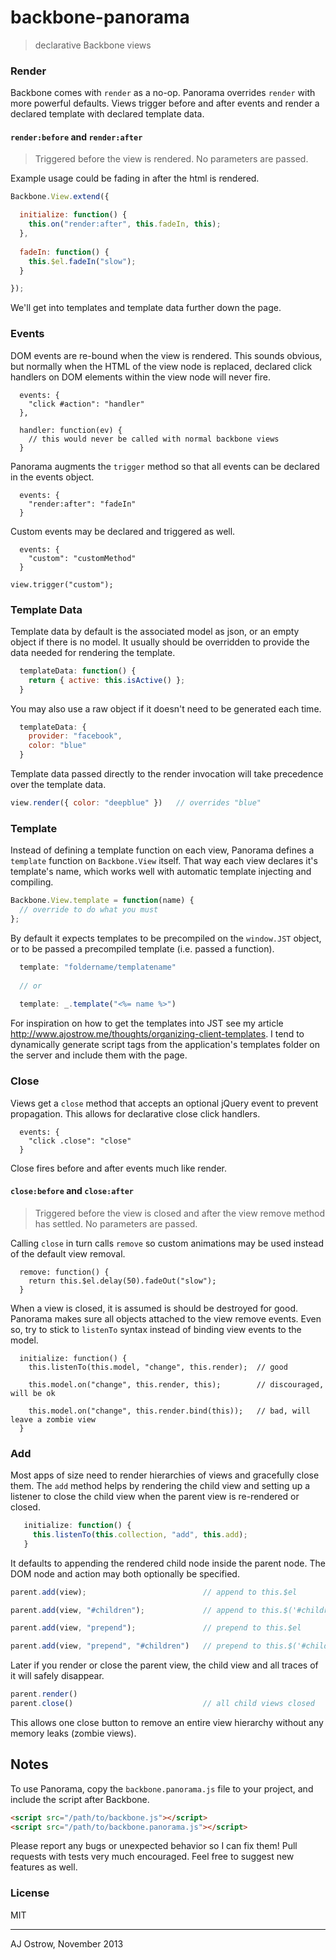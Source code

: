 # backbone-panorama

> declarative Backbone views

### Render

Backbone comes with `render` as a no-op. Panorama overrides `render` with more powerful defaults. Views trigger before and after events and render a declared template with declared template data.

#### `render:before` and `render:after`

> Triggered before the view is rendered. No parameters are passed.

Example usage could be fading in after the html is rendered. 

```js
Backbone.View.extend({

  initialize: function() {
    this.on("render:after", this.fadeIn, this);
  },
  
  fadeIn: function() {
    this.$el.fadeIn("slow");
  }

});
```

We'll get into templates and template data further down the page. 

### Events

DOM events are re-bound when the view is rendered. This sounds obvious, but normally when the HTML of the view node is replaced, declared click handlers on DOM elements within the view node will never fire. 

```
  events: {
    "click #action": "handler"
  },
  
  handler: function(ev) {
    // this would never be called with normal backbone views
  }
```

Panorama augments the `trigger` method so that all events can be declared in the events object. 

```
  events: {
    "render:after": "fadeIn"
  }
```

Custom events may be declared and triggered as well. 

```
  events: {
    "custom": "customMethod"
  }
```

```
view.trigger("custom");
```

### Template Data

Template data by default is the associated model as json, or an empty object if there is no model. It usually should be overridden to provide the data needed for rendering the template. 

```js
  templateData: function() {
    return { active: this.isActive() };
  }
```

You may also use a raw object if it doesn't need to be generated each time.

```js
  templateData: {
    provider: "facebook",
    color: "blue"
  }
```

Template data passed directly to the render invocation will take precedence over the template data.

```js
view.render({ color: "deepblue" })   // overrides "blue"
```

### Template

Instead of defining a template function on each view, Panorama defines a `template` function on `Backbone.View` itself. That way each view declares it's template's name, which works well with automatic template injecting and compiling. 

```js
Backbone.View.template = function(name) {
  // override to do what you must
};
```

By default it expects templates to be precompiled on the `window.JST` object, or to be passed a precompiled template (i.e. passed a function).

```js
  template: "foldername/templatename"
  
  // or
  
  template: _.template("<%= name %>")
```

For inspiration on how to get the templates into JST see my article http://www.ajostrow.me/thoughts/organizing-client-templates. I tend to dynamically generate script tags from the application's templates folder on the server and include them with the page.

### Close

Views get a `close` method that accepts an optional jQuery event to prevent propagation. This allows for declarative close click handlers. 

```
  events: {
    "click .close": "close"
  }
```

Close fires before and after events much like render.

#### `close:before` and `close:after`

> Triggered before the view is closed and after the view remove method has settled. No parameters are passed.

Calling `close` in turn calls `remove` so custom animations may be used instead of the default view removal.

```
  remove: function() {
    return this.$el.delay(50).fadeOut("slow");
  }
```

When a view is closed, it is assumed is should be destroyed for good. Panorama makes sure all objects attached to the view remove events. Even so, try to stick to `listenTo` syntax instead of binding view events to the model. 

```
  initialize: function() {
    this.listenTo(this.model, "change", this.render);  // good
    
    this.model.on("change", this.render, this);        // discouraged, will be ok
    
    this.model.on("change", this.render.bind(this));   // bad, will leave a zombie view
  }
```

### Add

Most apps of size need to render hierarchies of views and gracefully close them. The `add` method helps by rendering the child view and setting up a listener to close the child view when the parent view is re-rendered or closed. 

```js
   initialize: function() {
     this.listenTo(this.collection, "add", this.add);
   }
```

It defaults to appending the rendered child node inside the parent node. The DOM node and action may both optionally be specified.

```js
parent.add(view);                          // append to this.$el

parent.add(view, "#children");             // append to this.$('#children')

parent.add(view, "prepend");               // prepend to this.$el

parent.add(view, "prepend", "#children")   // prepend to this.$('#children')
```

Later if you render or close the parent view, the child view and all traces of it will safely disappear. 

```js
parent.render()
parent.close()                             // all child views closed
```

This allows one close button to remove an entire view hierarchy without any memory leaks (zombie views). 

## Notes

To use Panorama, copy the `backbone.panorama.js` file to your project, and include the script after Backbone.

```html
<script src="/path/to/backbone.js"></script>
<script src="/path/to/backbone.panorama.js"></script>
```

Please report any bugs or unexpected behavior so I can fix them! Pull requests with tests very much encouraged. Feel free to suggest new features as well.   

### License

MIT

---

AJ Ostrow, November 2013